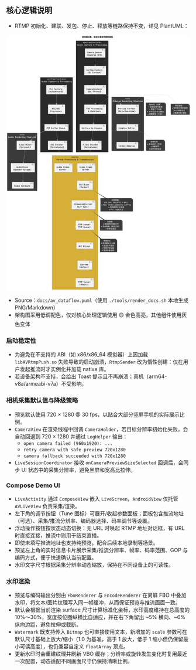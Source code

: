 
## 核心逻辑说明
- RTMP 初始化、建联、发包、停止、释放等链路保持不变，详见 PlantUML：

![Core Media Pipeline](docs/generated/av_dataflow.png)

- Source：`docs/av_dataflow.puml`（使用 `./tools/render_docs.sh` 本地生成 PNG/Markdown）
- 架构图采用低调配色，仅对核心处理逻辑使用 🟡 金色高亮，其他组件使用灰色变体

### 启动稳定性
- 为避免在不支持的 ABI（如 x86/x86_64 模拟器）上因加载 `libAVRtmpPush.so` 失败导致的启动崩溃，`RtmpSender` 改为惰性创建：仅在用户发起推流时才实例化并加载 native 库。
- 若设备架构不支持，会给出 Toast 提示且不再崩溃；真机（arm64-v8a/armeabi-v7a）不受影响。

### 相机采集默认值与降级策略
- 预览默认使用 720 × 1280 @ 30 fps，以贴合大部分竖屏手机的实际展示比例。
- `CameraView` 在渲染线程中回调 `CameraHolder`，若目标分辨率初始化失败，会自动回退到 720 × 1280 并通过 `LogHelper` 输出：
  - `open camera failed (960x1920): ...`
  - `retry camera with safe preview 720x1280`
  - `camera fallback succeeded with 720x1280`
- `LiveSessionCoordinator` 接收 `onCameraPreviewSizeSelected` 回调后，会同步 UI 状态中的采集分辨率，避免黑屏和宽高比拉伸。

### Compose Demo UI
- `LiveActivity` 通过 `ComposeView` 嵌入 `LiveScreen`，`AndroidView` 仅托管 `AVLiveView` 负责采集/渲染。
- 左下角的调节按钮（Tune 图标）可展开/收起参数面板；面板包含推流地址（可选）、采集/推流分辨率、编码器选择、码率调节等设置。
- 浮动操作按钮按状态动态切换：无 URL 时唤起 RTMP 地址对话框，有 URL 时直接连接，推流中则用于结束直播。
- 即使未填写推流地址也支持纯预览，配合后续本地录制等场景。
- 预览左上角的实时信息卡片展示采集/推流分辨率、帧率、码率范围、GOP 与编码方式，便于快速确认当前配置。
- 水印文字尺寸根据采集分辨率动态缩放，保持在不同设备上的可读性。

### 水印渲染
- 预览与编码输出分别由 `FboRenderer` 与 `EncodeRenderer` 在离屏 FBO 中叠加水印，将文本/图片纹理写入同一帧缓冲，从而保证预览与推流画面一致。
- 默认会根据当前渲染 surface 尺寸计算标准化坐标，水印高度维持在总高度的 10%～30%，宽度按位图纵横比自适应，并在右下角留出 ~5% 横向、~6% 纵向边距，避免拉伸或截断。
- `Watermark` 既支持传入 `Bitmap` 也可直接使用文本，新增加的 `scale` 参数可在默认尺寸基础上放大/缩小（1.0 为基准，高于 1 放大，低于 1 缩小但仍保留最小可读高度），也仍兼容自定义 `floatArray` 顶点。
- 更新水印时会重建纹理并刷新 VBO 缓存；分辨率或旋转发生变化时复用最近一次配置，动态适配不同画面尺寸仍保持清晰比例。
